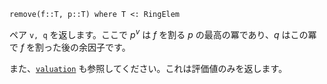 ```
remove(f::T, p::T) where T <: RingElem
```

ペア `v, q` を返します。ここで $p^v$ は $f$ を割る $p$ の最高の冪であり、$q$ はこの冪で $f$ を割った後の余因子です。

また、[`valuation`](@ref) も参照してください。これは評価値のみを返します。

